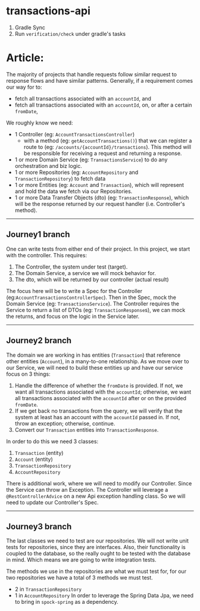 # transactions-api
1. Gradle Sync
2. Run `verification/check` under gradle's tasks

# Article:

The majority of projects that handle requests follow similar request to response flows and have similar patterns.
Generally, if a requirement comes our way for to:
* fetch all transactions associated with an `accountId`, and
* fetch all transactions associated with an `accountId`, on, or after a certain `fromDate`,

We roughly know we need:
* 1 Controller (eg: `AccountTransactionsController`)
    * with a method (eg: `getAccountTransactions()`) that we can register a route to (eg: `/accounts/{accountId}/transactions`). This method will be responsible for receiving a request and returning a response.
* 1 or more Domain Service (eg: `TransactionsService`) to do any orchestration and biz logic.
* 1 or more Repositories (eg: `AccountRepository` and `TransactionRepository`) to fetch data
* 1 or more Entities (eg: `Account` and `Transaction`), which will represent and hold the data we fetch via our Repositories.
* 1 or more Data Transfer Objects (dto) (eg: `TransactionResponse`), which will be the response returned by our request handler (i.e. Controller's method).

------
Journey1 branch
------
One can write tests from either end of their project. In this project, we start with the controller. This requires:
1. The Controller, the system under test (target).
2. The Domain Service, a service we will mock behavior for.
3. The dto, which will be returned by our controller (actual result)

The focus here will be to write a Spec for the Controller (eg:`AccountTransactionsControllerSpec`). Then in the Spec,
mock the Domain Service (eg: `TransactionsService`). The Controller requires the Service to return a list of DTOs
(eg: `TransactionResponse`s), we can mock the returns, and focus on the logic in the Service later.

------
Journey2 branch
------
The domain we are working in has entities (`Transaction`) that reference other entities (`Account`), in a many-to-one relationship. As we move over to our Service, we will need to
build these entities up and have our service focus on 3 things:
1. Handle the difference of whether the `fromDate` is provided. If not, we want all transactions associated with the `accountId`; otherwise, we want all transactions associated with the `accountId` after or on the provided `fromDate`.
2. If we get back no transactions from the query, we will verify that the system at least has an account with the `accountId` passed in. If not, throw an exception; otherwise, continue.
3. Convert our `Transaction` entities into `TransactionResponse`.

In order to do this we need 3 classes:
1. `Transaction` (entity)
2. `Account` (entity)
3. `TransactionRepository`
4. `AccountRepository`

There is additional work, where we will need to modify our Controller. Since the Service can throw an Exception.
The Controller will leverage a `@RestControllerAdvice` on a new Api exception handling class. So we will need to update our Controller's Spec.

------
Journey3 branch
------
The last classes we need to test are our repositories. We will not write unit tests for repositories, since they are interfaces. Also,
their functionality is coupled to the database, so the really ought to be tested with the database in mind. Which means we are going to write integration tests.

The methods we use in the repositories are what we must test for, for our two repositories we have a total of 3 methods we must test.
* 2 in `TransactionRepository`
* 1 in `AccountRepository`
  In order to leverage the Spring Data Jpa, we need to bring in `spock-spring` as a dependency.
